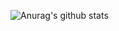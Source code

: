 ![Anurag's github stats](https://github-readme-stats.vercel.app/api?username=Yinzeyu&show_icons=true&theme=Gradient)

